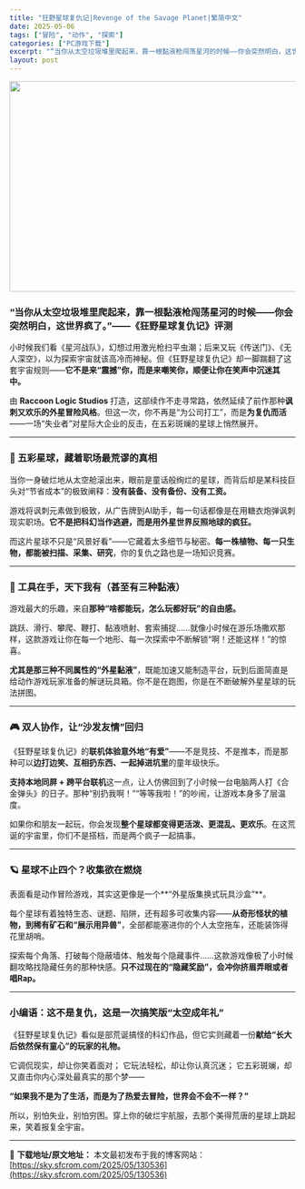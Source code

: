 ```yaml
---
title: "狂野星球复仇记|Revenge of the Savage Planet|繁简中文"
date: 2025-05-06
tags: ["冒险", "动作", "探索"]
categories: ["PC游戏下载"]
excerpt: "“当你从太空垃圾堆里爬起来，靠一根黏液枪闯荡星河的时候——你会突然明白，这世界疯了。”——《狂野星球复仇记》评测 小时候我们看《星河战队》，幻想过用激光枪扫平虫潮；后来又玩《传送门》、《无人深空》，以为探索宇宙就该高冷而神秘。但《狂野星球复仇记》却一脚踹翻了这套宇宙规则——它不是来“震撼”你，而是来&hellip;"
layout: post
---
```


<img class="aligncenter size-full wp-image-130537" src="https://sky.sfcrom.com/wp-content/uploads/2025/05/2025050603313960.webp" alt="" width="660" height="370" />
<h3 class="" data-start="66" data-end="130"><strong data-start="70" data-end="130">“当你从太空垃圾堆里爬起来，靠一根黏液枪闯荡星河的时候——你会突然明白，这世界疯了。”——《狂野星球复仇记》评测</strong></h3>
<p class="" data-start="132" data-end="246">小时候我们看《星河战队》，幻想过用激光枪扫平虫潮；后来又玩《传送门》、《无人深空》，以为探索宇宙就该高冷而神秘。但《狂野星球复仇记》却一脚踹翻了这套宇宙规则——<strong data-start="212" data-end="246">它不是来“震撼”你，而是来嘲笑你，顺便让你在笑声中沉迷其中。</strong></p>
<p class="" data-start="248" data-end="376">由 <strong data-start="250" data-end="275">Raccoon Logic Studios</strong> 打造，这部续作不走寻常路，依然延续了前作那种<strong data-start="298" data-end="314">讽刺又欢乐的外星冒险风格</strong>。但这一次，你不再是“为公司打工”，而是<strong data-start="334" data-end="343">为复仇而活</strong>——一场“失业者”对星际大企业的反击，在五彩斑斓的星球上悄然展开。</p>


<hr class="" data-start="378" data-end="381" />

<h3 class="" data-start="383" data-end="409"><strong data-start="387" data-end="409">🌌 五彩星球，藏着职场最荒谬的真相</strong></h3>
<p class="" data-start="411" data-end="480">当你一身破烂地从太空舱滚出来，眼前是童话般绚烂的星球，而背后却是某科技巨头对“节省成本”的极致阐释：<strong data-start="461" data-end="480">没有装备、没有备份、没有工资。</strong></p>
<p class="" data-start="482" data-end="554">游戏将讽刺元素做到极致，从广告牌到AI助手，每一句话都像是在用糖衣炮弹讽刺现实职场。<strong data-start="524" data-end="554">它不是把科幻当作逃避，而是用外星世界反照地球的疯狂。</strong></p>
<p class="" data-start="556" data-end="626">而这片星球不只是“风景好看”——它藏着太多细节与秘密。<strong data-start="583" data-end="610">每一株植物、每一只生物，都能被扫描、采集、研究</strong>，你的复仇之路也是一场知识竞赛。</p>


<hr class="" data-start="628" data-end="631" />

<h3 class="" data-start="633" data-end="662"><strong data-start="637" data-end="662">🔫 工具在手，天下我有（甚至有三种黏液）</strong></h3>
<p class="" data-start="664" data-end="698">游戏最大的乐趣，来自<strong data-start="674" data-end="698">那种“啥都能玩，怎么玩都好玩”的自由感。</strong></p>
<p class="" data-start="700" data-end="773">跳跃、滑行、攀爬、鞭打、黏液喷射、套索捕捉……就像小时候在游乐场撒欢那样，这款游戏让你在每一个地形、每一次探索中不断解锁“啊！还能这样！”的惊喜。</p>
<p class="" data-start="775" data-end="855"><strong data-start="775" data-end="796">尤其是那三种不同属性的“外星黏液”</strong>，既能加速又能制造平台，玩到后面简直是给动作游戏玩家准备的解谜玩具箱。你不是在跑图，你是在不断破解外星星球的玩法拼图。</p>


<hr class="" data-start="857" data-end="860" />

<h3 class="" data-start="862" data-end="887"><strong data-start="866" data-end="887">🎮 双人协作，让“沙发友情”回归</strong></h3>
<p class="" data-start="889" data-end="960">《狂野星球复仇记》的<strong data-start="899" data-end="914">联机体验意外地“有爱”</strong>——不是竞技、不是推本，而是那种可以<strong data-start="932" data-end="953">边打边笑、互相扔东西、一起掉进坑里</strong>的童年级快乐。</p>
<p class="" data-start="962" data-end="1042"><strong data-start="962" data-end="980">支持本地同屏 + 跨平台联机</strong>这一点，让人仿佛回到了小时候一台电脑两人打《合金弹头》的日子。那种“别扔我啊！”“等等我啦！”的吵闹，让游戏本身多了层温度。</p>
<p class="" data-start="1044" data-end="1108">如果你和朋友一起玩，你会发现<strong data-start="1058" data-end="1080">整个星球都变得更活泼、更混乱、更欢乐</strong>。在这荒诞的宇宙里，你们不是搭档，而是两个疯子一起搞事。</p>


<hr class="" data-start="1110" data-end="1113" />

<h3 class="" data-start="1115" data-end="1139"><strong data-start="1119" data-end="1139">🪐 星球不止四个？收集欲在燃烧</strong></h3>
<p class="" data-start="1141" data-end="1177">表面看是动作冒险游戏，其实这更像是一个**“外星版集换式玩具沙盒”**。</p>
<p class="" data-start="1179" data-end="1259">每个星球有着独特生态、谜题、陷阱，还有超多可收集内容——<strong data-start="1207" data-end="1233">从奇形怪状的植物，到稀有矿石和“展示用异兽”</strong>，全部都能塞进你的个人太空拖车，还能装饰得花里胡哨。</p>
<p class="" data-start="1261" data-end="1342">探索每个角落、打破每个隐蔽墙体、触发每个隐藏事件……这款游戏像极了小时候翻攻略找隐藏任务的那种快感。<strong data-start="1311" data-end="1342">只不过现在的“隐藏奖励”，会冲你挤眉弄眼或者唱Rap。</strong></p>


<hr class="" data-start="1344" data-end="1347" />

<h3 class="" data-start="1349" data-end="1381"><strong data-start="1353" data-end="1381">小编语：这不是复仇，这是一次搞笑版“太空成年礼”</strong></h3>
<p class="" data-start="1383" data-end="1438">《狂野星球复仇记》看似是部荒诞搞怪的科幻作品，但它实则藏着一份<strong data-start="1414" data-end="1438">献给“长大后依然保有童心”的玩家的礼物。</strong></p>
<p class="" data-start="1440" data-end="1494">它调侃现实，却让你笑着面对；
它玩法轻松，却让你认真沉迷；
它五彩斑斓，却又直击你内心深处最真实的那个梦——</p>
<p class="" data-start="1496" data-end="1531"><strong data-start="1496" data-end="1531">“如果我不是为了生活，而是为了热爱去冒险，世界会不会不一样？”</strong></p>
<p class="" data-start="1533" data-end="1579">所以，别怕失业，别怕穷困。穿上你的破烂宇航服，去那个美得荒唐的星球上跳起来，笑着报复全宇宙。</p>

---
📖 **下载地址/原文地址：** 本文最初发布于我的博客网站：[https://sky.sfcrom.com/2025/05/130536](https://sky.sfcrom.com/2025/05/130536)
